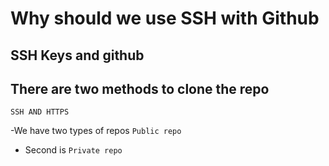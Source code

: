# Why should we use SSH with Github

## SSH Keys and github
## There are two methods to clone the repo

    SSH AND HTTPS
   -We have two types of repos ```Public repo```
   - Second is ```Private repo```
